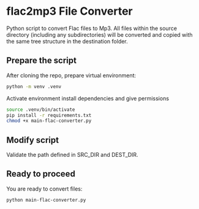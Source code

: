 # flac2mp3 File Converter

Python script to convert Flac files to Mp3. All files within the source directory (including any subdirectories) will be converted and copied with the same tree structure in the destination folder.

## Prepare the script

After cloning the repo, prepare virtual environment:

```bash
python -m venv .venv
```

Activate environment install dependencies and give permissions

```bash
source .venv/bin/activate
pip install -r requirements.txt
chmod +x main-flac-converter.py
```

## Modify script

Validate the path defined in SRC_DIR and DEST_DIR.

## Ready to proceed

You are ready to convert files:

```bash
python main-flac-converter.py
```
